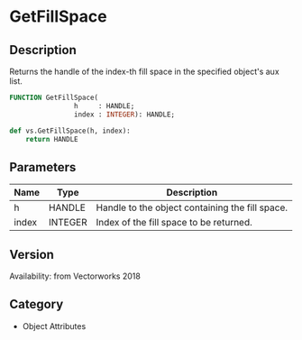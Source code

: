 # GetFillSpace

## Description
Returns the handle of the index-th fill space in the specified object's aux list.

```pascal
FUNCTION GetFillSpace(
				h     : HANDLE;
				index : INTEGER): HANDLE;
```

```python
def vs.GetFillSpace(h, index):
    return HANDLE
```

## Parameters
|Name|Type|Description|
|---|---|---|
|h|HANDLE|Handle to the object containing the fill space.|
|index|INTEGER|Index of the fill space to be returned.|

## Version
Availability: from Vectorworks 2018

## Category
* Object Attributes

